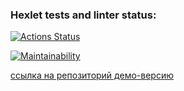 ### Hexlet tests and linter status:
[![Actions Status](https://github.com/PeterGrn05/frontend-project-11/actions/workflows/hexlet-check.yml/badge.svg)](https://github.com/PeterGrn05/frontend-project-11/actions)

[![Maintainability](https://api.codeclimate.com/v1/badges/410f29ce4e56a73f73ad/maintainability)](https://codeclimate.com/github/PeterGrn05/frontend-project-11/maintainability)

[ссылка на репозиторий демо-версию](frontend-project-11-neon-one.vercel.app)
